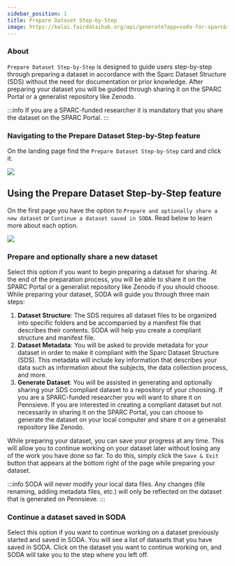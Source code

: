 ```yaml
---
sidebar_position: 1
title: Prepare Dataset Step-by-Step
image: https://kalai.fairdataihub.org/api/generate?app=soda-for-sparc&title=What%20is%20SODA%20for%20SPARC%3F&description=SODA%20(Software%20to%20Organize%20Data%20Automatically)%20for%20SPARC%20is%20a%20cross-platform%20desktop%20software%20that%20allows%20SPARC-funded%20researchers%20to%20easily%20comply%20with%20the%20FAIR%20SPARC%20Data%20curation%20and%20sharing%20guidelines&org=fairdataihub
---
```


### About

`Prepare Dataset Step-by-Step` is designed to guide users step-by-step through preparing a dataset in accordance with the Sparc Dataset Structure (SDS) without the need for documentation or prior knowledge. After preparing your dataset you will be guided through sharing it on the SPARC Portal or a generalist repository like Zenodo.

:::info
If you are a SPARC-funded researcher it is mandatory that you share the dataset on the SPARC Portal.
:::

### Navigating to the Prepare Dataset Step-by-Step feature

On the landing page find the `Prepare Dataset Step-by-Step` card and click it.

![](/img/HomePage.png)

## Using the Prepare Dataset Step-by-Step feature

On the first page you have the option to `Prepare and optionally share a new dataset` or `Continue a dataset saved in SODA`. Read below to learn more about each option.

![](/img/guided-options-page.png)

### Prepare and optionally share a new dataset

Select this option if you want to begin preparing a dataset for sharing. At the end of the preparation process, you will be able to share it on the SPARC Portal or a generalist repository like Zenodo if you should choose.
While preparing your dataset, SODA will guide you through three main steps:

1. **Dataset Structure**: The SDS requires all dataset files to be organized into specific folders and be accompanied by a manifest file that describes their contents. SODA will help you create a compliant structure and manifest file.
2. **Dataset Metadata**: You will be asked to provide metadata for your dataset in order to make it compliant with the Sparc Dataset Structure (SDS). This metadata will include key information that describes your data such as information about the subjects, the data collection process, and more.
3. **Generate Dataset**: You will be assisted in generating and optionally sharing your SDS compliant dataset to a repository of your choosing. If you are a SPARC-funded researcher you will want to share it on Pennsieve. If you are interested in creating a compliant dataset but not necessarily in sharing it on the SPARC Portal, you can choose to generate the dataset on your local computer and share it on a generalist repository like Zenodo.

While preparing your dataset, you can save your progress at any time. This will allow you to continue working on your dataset later without losing any of the work you have done so far.
To do this, simply click the `Save & Exit` button that appears at the bottom right of the page while preparing your dataset.

:::info
SODA will never modify your local data files. Any changes (file renaming, adding metadata files, etc.) will only be reflected on the dataset that is generated on Pennsieve.
:::

### Continue a dataset saved in SODA

Select this option if you want to continue working on a dataset previously started and saved in SODA. You will see a list of datasets that you have saved in SODA. Click on the dataset you want to continue working on, and SODA will take you to the step where you left off.

<PageFeedback />
